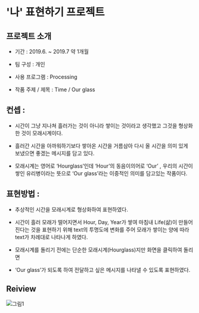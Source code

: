 # '나' 표현하기 프로젝트

## 프로젝트 소개
* 기간 : 2019.6. ~ 2019.7 약 1개월

* 팀 구성 : 개인

* 사용 프로그램 : Processing

* 작품 주제 / 제목 : Time / Our glass

## 컨셉 :
 
* 시간이 그냥 지나쳐 흘러가는 것이 아니라 쌓이는 것이라고 생각했고 그것을 형상화한 것이 모래시계이다.

* 흘러간 시간을 아까워하기보다 쌓아온 시간을 거름삼아 다시 올 시간을 의미 있게 보냈으면 좋겠는 메시지를 담고 있다.

* 모래시계는 영어로 ‘Hourglass’인데 ‘Hour’의 동음이의어로 ‘Our’ , 우리의 시간이 쌓인 유리병이라는 뜻으로 ‘Our glass’라는 이중적인 의미를 담고있는 작품이다.

## 표현방법 :
* 추상적인 시간을 모래시계로 형상화하여 표현하였다. 

* 시간이 흘러 모래가 떨어지면서 Hour, Day, Year가 쌓여 마침내 Life(삶)이 만들어진다는 것을 표현하기 위해 text의 투명도에 변화를 주어 모래가 쌓이는 양에 따라 text가 차례대로 나타나게 하였다. 

* 모래시계를 돌리기 전에는 단순한 모래시계(Hourglass)지만 화면을 클릭하여 돌리면
* ‘Our glass’가 되도록 하여 전달하고 싶은 메시지를 나타낼 수 있도록 표현하였다.

## Reiview
![그림1](https://user-images.githubusercontent.com/60181129/96371957-7d06c500-119f-11eb-95ec-9ebc8699c782.png)
